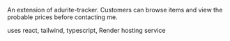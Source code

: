 An extension of adurite-tracker. 
Customers can browse items and view the probable prices before contacting me.

uses react, tailwind, typescript, Render hosting service 